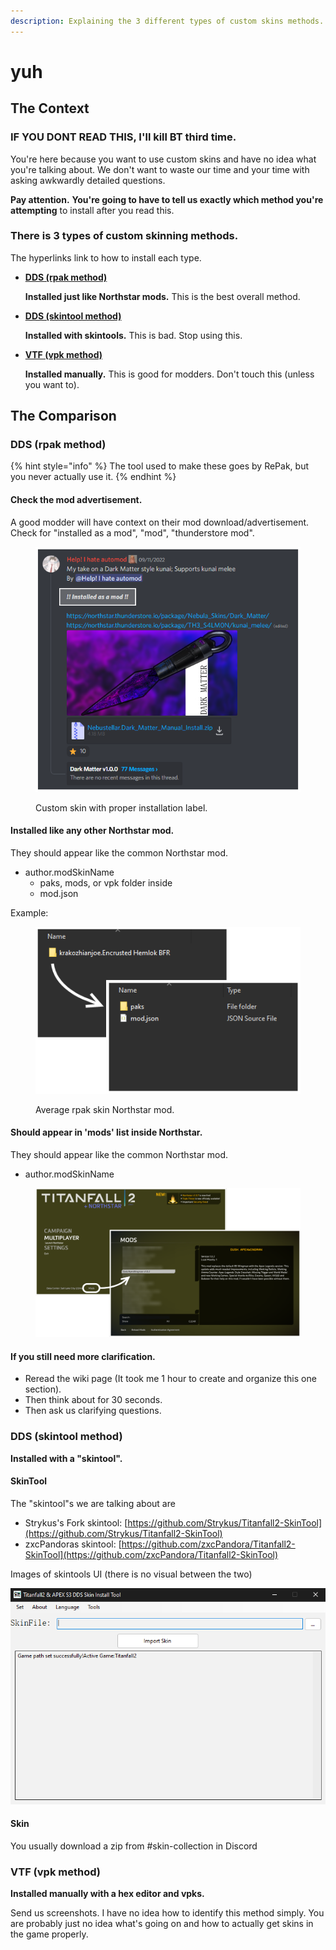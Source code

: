 ```yaml
---
description: Explaining the 3 different types of custom skins methods.
---
```


# yuh

## The Context

### **IF YOU DONT READ THIS, I'll kill BT third time.**

You're here because you want to use custom skins and have no idea what you're talking about. We don't want to waste our time and your time with asking awkwardly detailed questions.&#x20;

**Pay attention.** **You're going to have to tell us exactly which method you're attempting** to install after you read this.

### There is 3 types of custom skinning methods.

The hyperlinks link to how to install each type.

*   ****[**DDS (rpak method)**](https://media.discordapp.net/attachments/1002068248151470120/1019786338804973661/propermodinstallation.gif)****

    **Installed just like Northstar mods.** This is the best overall method.&#x20;
*   ****[**DDS (skintool method)**](https://retryy.gitbook.io/tf2/Guide/Install/dds)****

    **Installed with skintools.** This is bad. Stop using this.&#x20;
*   ****[**VTF (vpk method)**](https://retryy.gitbook.io/tf2/Guide/Install/vtf-manual-modding)****

    **Installed manually.** This is good for modders. Don't touch this (unless you want to).&#x20;

## The Comparison

### DDS (rpak method)

{% hint style="info" %}
The tool used to make these goes by RePak, but you never actually use it.
{% endhint %}

#### Check the mod advertisement.

A good modder will have context on their mod download/advertisement. Check for "installed as a mod", "mod", "thunderstore mod".

<figure><img src="../../.gitbook/assets/rpak-checkad.png" alt=""><figcaption><p>Custom skin with proper installation label. </p></figcaption></figure>

#### **Installed like any other Northstar mod.**&#x20;

They should appear like the common Northstar mod.&#x20;

* author.modSkinName
  * paks, mods, or vpk folder inside
  * mod.json

Example:

<figure><img src="../../.gitbook/assets/insidearpakskin.png" alt=""><figcaption><p>Average rpak skin Northstar mod.</p></figcaption></figure>

#### Should appear in 'mods' list inside Northstar.

They should appear like the common Northstar mod.&#x20;

* author.modSkinName

<figure><img src="../../.gitbook/assets/rpak-insidemodlist.png" alt=""><figcaption></figcaption></figure>

#### If you still need more clarification.

* Reread the wiki page (It took me 1 hour to create and organize this one section).&#x20;
* Then think about for 30 seconds.
* Then ask us clarifying questions.

### DDS (skintool method)

**Installed with a "skintool".**

#### SkinTool

The "skintool"s we are talking about are

* Strykus's Fork skintool: [https://github.com/Strykus/Titanfall2-SkinTool](https://github.com/Strykus/Titanfall2-SkinTool)
* zxcPandoras skintool: [https://github.com/zxcPandora/Titanfall2-SkinTool](https://github.com/zxcPandora/Titanfall2-SkinTool)

Images of skintools UI (there is no visual between the two)

![](../../.gitbook/assets/302-0.png)

#### Skin

You usually download a zip from #skin-collection in Discord

### VTF (vpk method)

**Installed manually with a hex editor and vpks.**

Send us screenshots. I have no idea how to identify this method simply. You are probably just no idea what's going on and how to actually get skins in the game properly.
